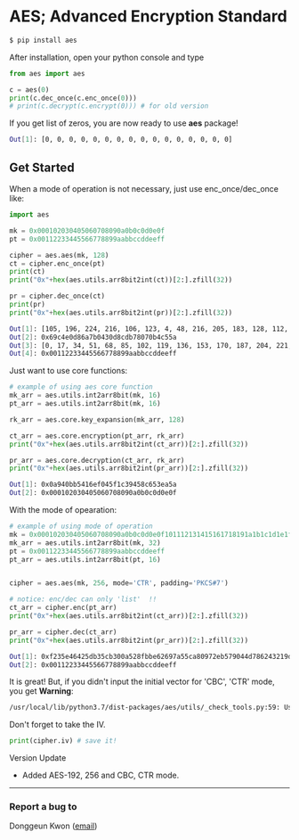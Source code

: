 # AES; Advanced Encryption Standard


```bash
$ pip install aes
```

After installation, open your python console and type
```python
from aes import aes

c = aes(0)
print(c.dec_once(c.enc_once(0)))
# print(c.decrypt(c.encrypt(0))) # for old version
```
If you get list of zeros, you are now ready to use __aes__ package!

```bash
Out[1]: [0, 0, 0, 0, 0, 0, 0, 0, 0, 0, 0, 0, 0, 0, 0, 0]
```

## Get Started
When a mode of operation is not necessary, just use enc_once/dec_once like:
```python
import aes

mk = 0x000102030405060708090a0b0c0d0e0f
pt = 0x00112233445566778899aabbccddeeff

cipher = aes.aes(mk, 128)
ct = cipher.enc_once(pt)
print(ct)
print("0x"+hex(aes.utils.arr8bit2int(ct))[2:].zfill(32))

pr = cipher.dec_once(ct)
print(pr)
print("0x"+hex(aes.utils.arr8bit2int(pr))[2:].zfill(32))
```

```bash
Out[1]: [105, 196, 224, 216, 106, 123, 4, 48, 216, 205, 183, 128, 112, 180, 197, 90]
Out[2]: 0x69c4e0d86a7b0430d8cdb78070b4c55a
Out[3]: [0, 17, 34, 51, 68, 85, 102, 119, 136, 153, 170, 187, 204, 221, 238, 255]
Out[4]: 0x00112233445566778899aabbccddeeff
```

Just want to use core functions:
```python
# example of using aes core function
mk_arr = aes.utils.int2arr8bit(mk, 16)
pt_arr = aes.utils.int2arr8bit(mk, 16)

rk_arr = aes.core.key_expansion(mk_arr, 128)

ct_arr = aes.core.encryption(pt_arr, rk_arr)
print("0x"+hex(aes.utils.arr8bit2int(ct_arr))[2:].zfill(32))

pr_arr = aes.core.decryption(ct_arr, rk_arr)
print("0x"+hex(aes.utils.arr8bit2int(pr_arr))[2:].zfill(32))
```

```bash
Out[1]: 0x0a940bb5416ef045f1c39458c653ea5a
Out[2]: 0x000102030405060708090a0b0c0d0e0f
```

With the mode of opearation:
```python
# example of using mode of operation
mk = 0x000102030405060708090a0b0c0d0e0f101112131415161718191a1b1c1d1e1f
mk_arr = aes.utils.int2arr8bit(mk, 32)
pt = 0x00112233445566778899aabbccddeeff
pt_arr = aes.utils.int2arr8bit(pt, 16)


cipher = aes.aes(mk, 256, mode='CTR', padding='PKCS#7')

# notice: enc/dec can only 'list'  !! 
ct_arr = cipher.enc(pt_arr)
print("0x"+hex(aes.utils.arr8bit2int(ct_arr))[2:].zfill(32))

pr_arr = cipher.dec(ct_arr)
print("0x"+hex(aes.utils.arr8bit2int(pr_arr))[2:].zfill(32))
```
```bash
Out[1]: 0xf235e46425db35cb300a528fbbe62697a55ca80972eb579044d786243219d7af
Out[2]: 0x00112233445566778899aabbccddeeff
```

It is great! But, if you didn't input the initial vector for 'CBC', 'CTR' mode, you get __Warning__:
```bash
/usr/local/lib/python3.7/dist-packages/aes/utils/_check_tools.py:59: UserWarning: Initail Vector is randomly selected: [23, 202, 118, 211, 113, 65, 4, 46, 115, 56, 211, 200, 177, 24, 127, 186] warnings.warn("Initail Vector is randomly selected: " + str(iv))
```
Don't forget to take the IV.
```python
print(cipher.iv) # save it!
```

Version Update
+ Added AES-192, 256 and CBC, CTR mode.

------
### Report a bug to
Donggeun Kwon ([email](donggeun.kwon@gmail.com))
